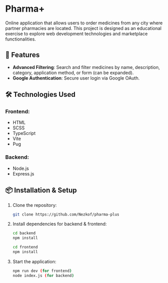 # Pharma+

Online application that allows users to order medicines from any city where partner pharmacies are located. This project is designed as an educational exercise to explore web development technologies and marketplace functionalities.

## 🚀 Features
- **Advanced Filtering**: Search and filter medicines by name, description, category, application method, or form (can be expanded).
- **Google Authentication**: Secure user login via Google OAuth.

## 🛠 Technologies Used
### Frontend:
- HTML
- SCSS
- TypeScript
- Vite
- Pug

### Backend:
- Node.js
- Express.js

## 📦 Installation & Setup
1. Clone the repository:
   ```sh
   git clone https://github.com/Nezkof/pharma-plus
   ```
2. Install dependencies for backend & frontend:
   ```sh
   cd backend
   npm install
   
   cd frontend
   npm install
   ```
3. Start the application:
   ```sh
   npm run dev (for frontend)
   node index.js (for backend)
   ```


